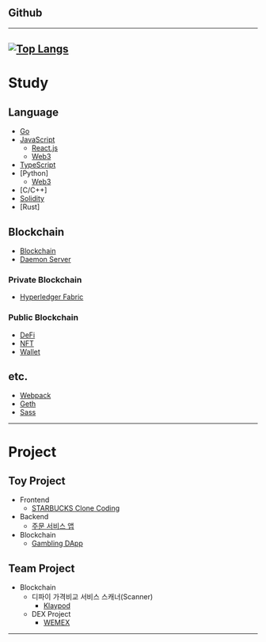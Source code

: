 ## Github
---

[![Top Langs](https://github-readme-stats.vercel.app/api/top-langs/?username=fdongfdong)](https://github.com/anuraghazra/github-readme-stats)
---

# Study


## Language

- [Go](https://github.com/FDongFDong/go_language_practice)
- [JavaScript]()
  - [React.js](https://github.com/FdongFdong/react_practice)
  - [Web3](https://github.com/FDongFDong/web3-practice)
- [TypeScript](https://github.com/FDongFDong/typescript_practice)
- [Python]
  - [Web3](https://github.com/FDongFDong/web3-practice) 
- [C/C++]
- [Solidity](https://github.com/FDongFDong/solidity_practice)
- [Rust]

## Blockchain
- [Blockchain](https://github.com/FDongFDong/BlockChain_study)
- [Daemon Server](https://github.com/FDongFDong/blockchain_daemon_server)

### Private Blockchain

- [Hyperledger Fabric](https://github.com/FDongFDong/Hyperledger_Fabric_practice)

### Public Blockchain

- [DeFi](https://github.com/FDongFDong/DeFi_practice)
- [NFT](https://github.com/FDongFDong/NFT)
- [Wallet](https://github.com/FDongFDong/wallet)


## etc.

- [Webpack](https://github.com/FdongFdong/webpack_practice)
- [Geth](https://github.com/FDongFDong/go-ethereum-practice#readme)
- [Sass](https://github.com/FDongFDong/Sass_practice)
---


# Project

## Toy Project

- Frontend
  - [STARBUCKS Clone Coding](https://github.com/FDongFDong/STARTBUCKS/blob/main/README.md)
- Backend
  - [주문 서비스 앱](https://github.com/FDongFDong/WBABEProject-04)
- Blockchain
  - [Gambling DApp](https://github.com/FDongFDong/Gambling-DApp)
## Team Project

- Blockchain
  - 디파이 가격비교 서비스 스캐너(Scanner) 
    - [Klaypod](https://www.notion.so/5-KlayPod-396ad764445d4c86bca89da51ea69535)
  - DEX Project
    - [WEMEX](https://lateral-lifeboat-0a9.notion.site/WEMEX-ac6b03abe5ca4b80bf3f145379da8952)

___

